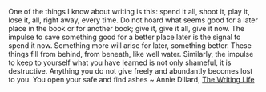 One of the things I know about writing is this: spend it all, shoot it, play it, lose it, all, right away, every time. Do not hoard what seems good for a later place in the book or for another book; give it, give it all, give it now. The impulse to save something good for a better place later is the signal to spend it now. Something more will arise for later, something better. These things fill from behind, from beneath, like well water. Similarly, the impulse to keep to yourself what you have learned is not only shameful, it is destructive. Anything you do not give freely and abundantly becomes lost to you. You open your safe and find ashes ~ Annie Dillard, [The Writing Life](https://emea01.safelinks.protection.outlook.com/?url=https%3A%2F%2Flondonwriterssalon.us4.list-manage.com%2Ftrack%2Fclick%3Fu%3D8b047263967451488070a8ad0%26id%3D53f1574ecd%26e%3Dd0baf97615&data=04%7C01%7C%7C97e882b8572c48b077b008d941e86e1e%7C84df9e7fe9f640afb435aaaaaaaaaaaa%7C1%7C0%7C637613288793526251%7CUnknown%7CTWFpbGZsb3d8eyJWIjoiMC4wLjAwMDAiLCJQIjoiV2luMzIiLCJBTiI6Ik1haWwiLCJXVCI6Mn0%3D%7C1000&sdata=1FypiY9roAoWfkqm%2Fk4K6SUwezxZftUW5pdHBfthFIM%3D&reserved=0 "Protected by Outlook: https://londonwriterssalon.us4.list-manage.com/track/click?u=8b047263967451488070a8ad0&id=53f1574ecd&e=d0baf97615. Click or tap to follow the link.")